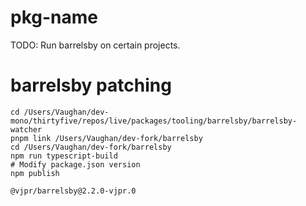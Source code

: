# pkg-name

TODO: Run barrelsby on certain projects.

# barrelsby patching

```
cd /Users/Vaughan/dev-mono/thirtyfive/repos/live/packages/tooling/barrelsby/barrelsby-watcher
pnpm link /Users/Vaughan/dev-fork/barrelsby
cd /Users/Vaughan/dev-fork/barrelsby
npm run typescript-build
# Modify package.json version
npm publish 
```

```
@vjpr/barrelsby@2.2.0-vjpr.0
```
